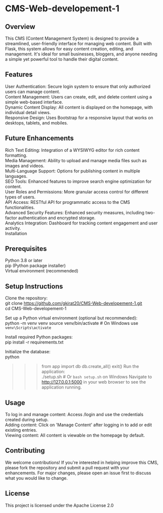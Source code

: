 # CMS-Web-developement-1

## Overview

This CMS (Content Management System) is designed to provide a streamlined, user-friendly interface for managing web content. Built with Flask, this system allows for easy content creation, editing, and management. It's ideal for small businesses, bloggers, and anyone needing a simple yet powerful tool to handle their digital content.

## Features

User Authentication: Secure login system to ensure that only authorized users can manage content.  
Content Management: Users can create, edit, and delete content using a simple web-based interface.  
Dynamic Content Display: All content is displayed on the homepage, with individual detail views.  
Responsive Design: Uses Bootstrap for a responsive layout that works on desktops, tablets, and mobiles.  

## Future Enhancements

Rich Text Editing: Integration of a WYSIWYG editor for rich content formatting.  
Media Management: Ability to upload and manage media files such as images and videos.  
Multi-Language Support: Options for publishing content in multiple languages.  
SEO Tools: Enhanced features to improve search engine optimization for content.  
User Roles and Permissions: More granular access control for different types of users.  
API Access: RESTful API for programmatic access to the CMS functionalities.  
Advanced Security Features: Enhanced security measures, including two-factor authentication and encrypted storage.  
Analytics Integration: Dashboard for tracking content engagement and user activity.  
Installation

## Prerequisites
Python 3.8 or later  
pip (Python package installer)  
Virtual environment (recommended)

## Setup Instructions  

Clone the repository:  
git clone https://github.com/gkirat20/CMS-Web-developement-1.git  
cd CMS-Web-developement-1

Set up a Python virtual environment (optional but recommended):  
python -m venv venv
source venv/bin/activate  # On Windows use `venv\Scripts\activate`

Install required Python packages:  
pip install -r requirements.txt

Initialize the database:  
python
>>> from app import db
>>> db.create_all()
>>> exit()
Run the application:  
>>> ./setup.sh  # Or `bash setup.sh` on Windows
Navigate to http://127.0.0.1:5000 in your web browser to see the application running.  

## Usage  

To log in and manage content: Access /login and use the credentials created during setup.  
Adding content: Click on 'Manage Content' after logging in to add or edit existing entries.  
Viewing content: All content is viewable on the homepage by default.  

## Contributing

We welcome contributions! If you're interested in helping improve this CMS, please fork the repository and submit a pull request with your enhancements. For major changes, please open an issue first to discuss what you would like to change.  

## License  

This project is licensed under the Apache License 2.0
